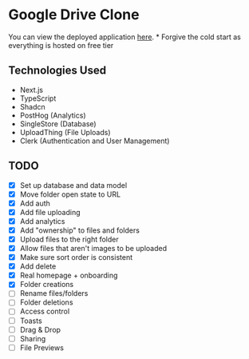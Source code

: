 # Google Drive Clone

You can view the deployed application [here](https://goog-drive-clone.netlify.app/). * Forgive the cold start as everything is hosted on free tier

## Technologies Used
- Next.js
- TypeScript
- Shadcn
- PostHog (Analytics)
- SingleStore (Database)
- UploadThing (File Uploads)
- Clerk (Authentication and User Management)

## TODO

- [x] Set up database and data model
- [x] Move folder open state to URL
- [x] Add auth
- [x] Add file uploading
- [x] Add analytics
- [x] Add "ownership" to files and folders
- [x] Upload files to the right folder
- [x] Allow files that aren't images to be uploaded
- [x] Make sure sort order is consistent
- [x] Add delete
- [x] Real homepage + onboarding
- [x] Folder creations
- [ ] Rename files/folders
- [ ] Folder deletions
- [ ] Access control
- [ ] Toasts
- [ ] Drag & Drop
- [ ] Sharing
- [ ] File Previews
